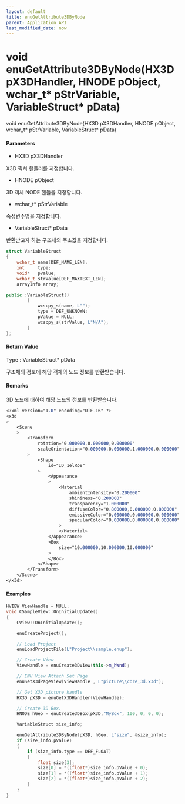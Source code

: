 ```yaml
---
layout: default
title: enuGetAttribute3DByNode
parent: Application API
last_modified_date: now
---
```

# void enuGetAttribute3DByNode\(HX3D pX3DHandler, HNODE pObject, wchar\_t\* pStrVariable, VariableStruct\* pData\)

void enuGetAttribute3DByNode\(HX3D pX3DHandler, HNODE pObject, wchar\_t\* pStrVariable, VariableStruct\* pData\)

#### Parameters

* HX3D pX3DHandler

X3D 픽쳐 핸들러를 지정합니다.

* HNODE pObject

3D 객체 NODE 핸들을 지정합니다.

* wchar\_t\* pStrVariable

속성변수명을 지정합니다.

* VariableStruct\* pData

반환받고자 하는 구조체의 주소값을 지정합니다.

```cpp
struct VariableStruct
{
    wchar_t name[DEF_NAME_LEN];
    int     type;
    void*   pValue;
    wchar_t strValue[DEF_MAXTEXT_LEN];
    arrayInfo array;

public :VariableStruct()
        {
            wcscpy_s(name, L"");            
            type = DEF_UNKNOWN;
            pValue = NULL;
            wcscpy_s(strValue, L"N/A");
        }
};
```

#### Return Value

Type : VariableStruct\* pData

구조체의 정보에 해당 객체의 노드 정보를 반환받습니다.

#### Remarks

3D 노드에 대하여 해당 노드의 정보를 반환받습니다.

```css
<?xml version="1.0" encoding="UTF-16" ?>
<x3d
>
    <Scene
    >
        <Transform
            rotation="0.000000,0.000000,0.000000"
            scaleOrientation="0.000000,0.000000,1.000000,0.000000"
        >
            <Shape
                id="ID_1elRo8"
            >
                <Appearance
                >
                    <Material
                        ambientIntensity="0.200000"
                        shininess="0.200000"
                        transparency="1.000000"
                        diffuseColor="0.800000,0.800000,0.800000"
                        emissiveColor="0.000000,0.000000,0.000000"
                        specularColor="0.000000,0.000000,0.000000"
                    >
                    </Material>
                </Appearance>
                <Box
                    size="10.000000,10.000000,10.000000"
                >
                </Box>
            </Shape>
        </Transform>
    </Scene>
</x3d>
```

#### Examples

```cpp
HVIEW ViewHandle = NULL; 
void CSampleView::OnInitialUpdate() 
{ 
    CView::OnInitialUpdate(); 

    enuCreateProject(); 

    // Load Project
    enuLoadProjectFile(L"Project\\sample.enup"); 

    // Create View
    ViewHandle = enuCreate3DView(this->m_hWnd); 

    // ENU View Attach Set Page 
    enuSetX3dPageView(ViewHandle , L"picture\\core_3d.x3d");

    // Get X3D picture handle
    HX3D pX3D = enuGetX3DHandler(ViewHandle); 

    // Create 3D Box.
    HNODE hGeo = enuCreate3DBox(pX3D,"MyBox", 100, 0, 0, 0);       

    VariableStruct size_info;

    enuGetAttribute3DByNode(pX3D, hGeo, L"size", &size_info);
    if (size_info.pValue)
    {
        if (size_info.type == DEF_FLOAT)
        {
            float size[3];
            size[0] = *((float*)size_info.pValue + 0);
            size[1] = *((float*)size_info.pValue + 1);
            size[2] = *((float*)size_info.pValue + 2);
        }
    }
}
```



